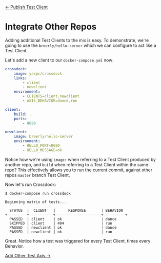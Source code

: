 [← Publish Test Client](publish-test-client.md)

# Integrate Other Repos

Adding additional Test Clients to the mix is easy. To demonstrate, we're going to use the
`breerly/hello-server` which we can configure to act like a Test Client.

Let's add a new client to our `docker-compose.yml` now:
```yml
crossdock:
    image: yarpc/crossdock
    links:
        - client
        - newclient
    environment:
        - CLIENTS=client,newclient
        - AXIS_BEHAVIOR=dance,run

client:
    build: .
    ports:
        - 8080

newclient:
    image: breerly/hello-server
    environment:
        - HELLO_PORT=8080
        - HELLO_MESSAGE=ok
```

Notice how we're using `image:` when referring to a Test Client
produced by another repo, and `build` when referring to a Test Client within
the same repo? This effectively allows you to run the current commit, against other
repos `master` branch Test Client.

Now let's run Crossdock:

```
$ docker-compose run crossdock

Beginning matrix of tests...

  STATUS  |  CLIENT   |      RESPONSE       | BEHAVIOR
+---------+-----------+---------------------+----------+
  PASSED  | client    | ok                  | dance
  SKIPPED | client    | 404                 | run
  PASSED  | newclient | ok                  | dance
  PASSED  | newclient | ok                  | run

```

Great. Notice how a test was triggered for every Test Client, times every Behavior.

[Add Other Test Axis →](add-other-axis.md)
